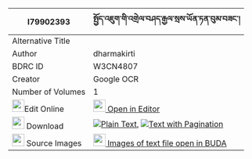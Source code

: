 |I79902393|སྤྱོད་འཇུག་གི་འགྲེལ་བཤད་རྒྱལ་སྲས་ཡོན་ཏན་བུམ་བཟང་། 
| --- | --- 
|Alternative Title |
|Author| dharmakirti
|BDRC ID | W3CN4807
|Creator | Google OCR
|Number of Volumes| 1
|<img width="25" src="https://img.icons8.com/color/25/000000/edit-property.png">Edit Online| [<img width="25" src="https://avatars.githubusercontent.com/u/45091458?s=200&v=4"> Open in Editor](http://editor.openpecha.org/I79902393)
|<img width="25" src="https://img.icons8.com/fluent/48/000000/download-2.png"/>  Download | [![](https://img.icons8.com/color/20/000000/txt.png)Plain Text](https://github.com/Openpecha/I79902393/releases/download/v1/chonjuk_gi_drelshe_gyalse_yont_plain_I79902393.zip), [![](https://img.icons8.com/color/20/000000/txt.png)Text with Pagination](https://github.com/Openpecha/I79902393/releases/download/v1/chonjuk_gi_drelshe_gyalse_yont_pages_I79902393.zip)
|<img width="25" src="https://img.icons8.com/plasticine/100/000000/pictures-folder.png"/>  Source Images | [<img width="25" src="https://library.bdrc.io/icons/BUDA-small.svg"> Images of text file open in BUDA](https://library.bdrc.io/show/bdr:W3CN4807)
